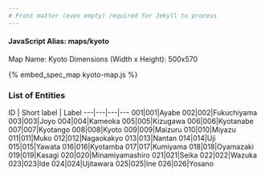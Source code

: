 ```yaml
---
# Front matter (even empty) required for Jekyll to process
---
```


#### JavaScript Alias: maps/kyoto

Map Name: Kyoto
Dimensions (Width x Height): 500x570



{% embed_spec_map kyoto-map.js %}

### List of Entities

ID | Short label | Label
---|---|---|---
001|001|Ayabe
002|002|Fukuchiyama
003|003|Joyo
004|004|Kameoka
005|005|Kizugawa
006|006|Kyotanabe
007|007|Kyotango
008|008|Kyoto
009|009|Maizuru
010|010|Miyazu
011|011|Muko
012|012|Nagaokakyo
013|013|Nantan
014|014|Uji
015|015|Yawata
016|016|Kyotamba
017|017|Kumiyama
018|018|Oyamazaki
019|019|Kasagi
020|020|Minamiyamashiro
021|021|Seika
022|022|Wazuka
023|023|Ide
024|024|Ujitawara
025|025|Ine
026|026|Yosano